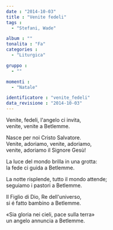 ```yaml
---
date : "2014-10-03"
title : "Venite fedeli"
tags : 
  - "Stefani, Wade"

album : ""
tonalita : "Fa"
categories : 
  - "Liturgica"

gruppo : 
  - ""

momenti : 
  - "Natale"

identificatore : "venite_fedeli"
data_revisione : "2014-10-03"
---
```

  
  
Venite, fedeli, l'angelo ci invita,   
venite, venite a Betlemme.  
  
  
Nasce per noi Cristo Salvatore.  
Venite, adoriamo, venite, adoriamo,   
venite, adoriamo il Signore Gesù!  
  
  
La luce del mondo brilla in una grotta:   
la fede ci guida a Betlemme.  
  
  
La notte risplende, tutto il mondo attende;   
seguiamo i pastori a Betlemme.  
  
  
Il Figlio di Dio, Re dell'universo,   
si é fatto bambino a Betlemme.  
  
  
«Sia gloria nei cieli, pace sulla terra»   
un angelo annuncia a Betlemme.  
  
